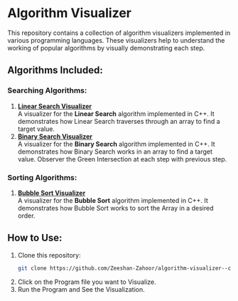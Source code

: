 # Algorithm Visualizer

This repository contains a collection of algorithm visualizers implemented in various programming languages. These visualizers help to understand the working of popular algorithms by visually demonstrating each step.

## Algorithms Included:

### Searching Algorithms:
1. **[Linear Search Visualizer](linear_search_visualizer.cpp)**  
   A visualizer for the **Linear Search** algorithm implemented in C++. It demonstrates how Linear Search traverses through an array to find a target value.
2. **[Binary Search Visualizer](binary_search_visualizer.cpp)**  
   A visualizer for the **Binary Search** algorithm implemented in C++. It demonstrates how Binary Search works in an array to find a target value.
   Observer the Green Intersection at each step with previous step.

### Sorting Algorithms:
1. **[Bubble Sort Visualizer](bubble_sort_visualizer.cpp)**  
   A visualizer for the **Bubble Sort** algorithm implemented in C++. It demonstrates how Bubble Sort works to sort the Array in a desired order.
   
## How to Use:
1. Clone this repository:
   ```bash
   git clone https://github.com/Zeeshan-Zahoor/algorithm-visualizer--console-.git
2. Click on the Program file you want to Visualize.
3. Run the Program and See the Visualization.
